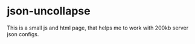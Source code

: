 json-uncollapse
===============

This is a small js and html page, that helps me to work with 200kb server json configs.
